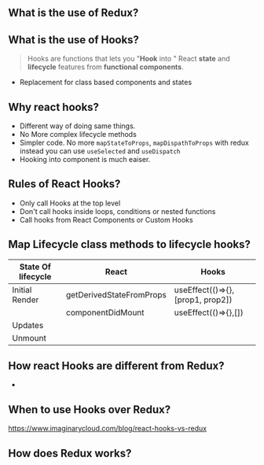 ## What is the use of Redux?

## What is the use of Hooks?
> Hooks are functions that lets you "**Hook** into " React **state** and **lifecycle** features from **functional components**.
- Replacement for class based components and states

## Why react hooks?
- Different way of doing same things.
- No More complex lifecycle methods
- Simpler code. No more `mapStateToProps`, `mapDispathToProps` with redux instead you can use `useSelected` and `useDispatch`
- Hooking into component is much eaiser.

## Rules of React Hooks?
- Only call Hooks at the top level
- Don't call hooks inside loops, conditions or nested functions
- Call hooks from React Components or Custom Hooks

## Map Lifecycle class methods to lifecycle hooks?

|State Of lifecycle|React|Hooks|
|-----|------|-----|
|Initial Render| getDerivedStateFromProps | useEffect(()=>{}, [prop1, prop2])|
||componentDidMount|useEffect(()=>{},[])|
|Updates|
|Unmount|

## How react Hooks are different from Redux?
- 

## When to use Hooks over Redux?


https://www.imaginarycloud.com/blog/react-hooks-vs-redux

## How does Redux works?
